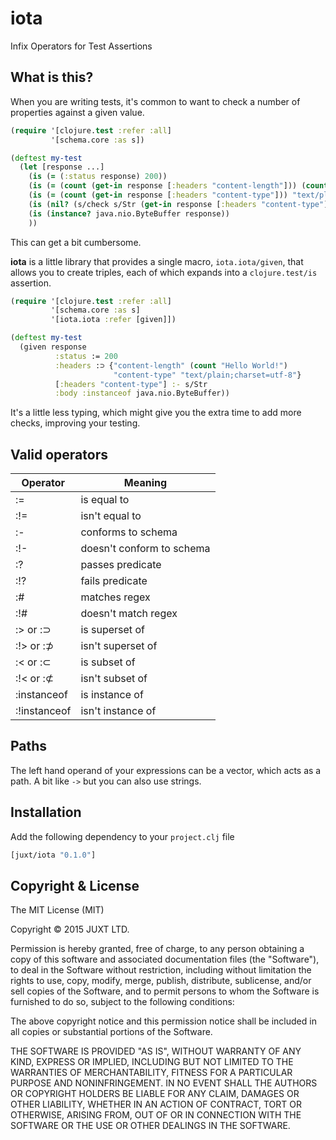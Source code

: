 # iota

Infix Operators for Test Assertions

## What is this?

When you are writing tests, it's common to want to check a number of properties against a given value.

```clojure
(require '[clojure.test :refer :all]
         '[schema.core :as s])

(deftest my-test
  (let [response ...]
    (is (= (:status response) 200))
    (is (= (count (get-in response [:headers "content-length"])) (count "Hello World!")))
    (is (= (count (get-in response [:headers "content-type"])) "text/plain;charset=utf-8"))
    (is (nil? (s/check s/Str (get-in response [:headers "content-type"]))))
    (is (instance? java.nio.ByteBuffer response))
    ))
```

This can get a bit cumbersome.

__iota__ is a little library that provides a single macro, `iota.iota/given`, that allows you to create triples, each of which expands into a `clojure.test/is` assertion.

```clojure
(require '[clojure.test :refer :all]
         '[schema.core :as s]
         '[iota.iota :refer [given]])

(deftest my-test
  (given response
          :status := 200
          :headers :⊃ {"content-length" (count "Hello World!")
                       "content-type" "text/plain;charset=utf-8"}
          [:headers "content-type"] :- s/Str
          :body :instanceof java.nio.ByteBuffer))
```

It's a little less typing, which might give you the extra time to add more checks, improving your testing.

## Valid operators

Operator     | Meaning
-------------|-------------------
:=           | is equal to
:!=          | isn't equal to
:-           | conforms to schema
:!-          | doesn't conform to schema
:?           | passes predicate
:!?          | fails predicate
:#           | matches regex
:!#          | doesn't match regex
:> or :⊃     | is superset of
:!> or :⊅    | isn't superset of
:< or :⊂     | is subset of
:!< or :⊄    | isn't subset of
:instanceof  | is instance of
:!instanceof | isn't instance of

## Paths

The left hand operand of your expressions can be a vector, which acts as a path. A bit like `->` but you can also use strings.

## Installation

Add the following dependency to your `project.clj` file

```clojure
[juxt/iota "0.1.0"]
```

## Copyright & License

The MIT License (MIT)

Copyright © 2015 JUXT LTD.

Permission is hereby granted, free of charge, to any person obtaining a copy of this software and associated documentation files (the "Software"), to deal in the Software without restriction, including without limitation the rights to use, copy, modify, merge, publish, distribute, sublicense, and/or sell copies of the Software, and to permit persons to whom the Software is furnished to do so, subject to the following conditions:

The above copyright notice and this permission notice shall be included in all copies or substantial portions of the Software.

THE SOFTWARE IS PROVIDED "AS IS", WITHOUT WARRANTY OF ANY KIND, EXPRESS OR IMPLIED, INCLUDING BUT NOT LIMITED TO THE WARRANTIES OF MERCHANTABILITY, FITNESS FOR A PARTICULAR PURPOSE AND NONINFRINGEMENT. IN NO EVENT SHALL THE AUTHORS OR COPYRIGHT HOLDERS BE LIABLE FOR ANY CLAIM, DAMAGES OR OTHER LIABILITY, WHETHER IN AN ACTION OF CONTRACT, TORT OR OTHERWISE, ARISING FROM, OUT OF OR IN CONNECTION WITH THE SOFTWARE OR THE USE OR OTHER DEALINGS IN THE SOFTWARE.

